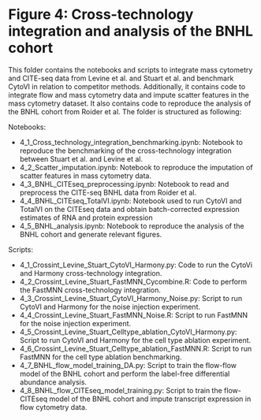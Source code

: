 # Figure 4: Cross-technology integration and analysis of the BNHL cohort
This folder contains the notebooks and scripts to integrate mass cytometry and CITE-seq data from Levine et al. and Stuart et al. and benchmark CytoVI in relation to competitor methods. Additionally, it contains code to integrate flow and mass cytometry data and impute scatter features in the mass cytometry dataset. It also contains code to reproduce the analysis of the BNHL cohort from Roider et al. The folder is structured as following:

Notebooks:
- 4_1_Cross_technology_integration_benchmarking.ipynb: Notebook to reproduce the benchmarking of the cross-technology integration between Stuart et al. and Levine et al.
- 4_2_Scatter_imputation.ipynb: Notebook to reproduce the imputation of scatter features in mass cytometry data.
- 4_3_BNHL_CITEseq_preprocessing.ipynb: Notebook to read and preprocess the CITE-seq BNHL data from Roider et al.
- 4_4_BNHL_CITEseq_TotalVI.ipynb: Notebook used to run CytoVI and TotalVI on the CITEseq data and obtain batch-corrected expression estimates of RNA and protein expression
- 4_5_BNHL_analysis.ipynb: Notebook to reproduce the analysis of the BNHL cohort and generate relevant figures.

Scripts:
- 4_1_Crossint_Levine_Stuart_CytoVI_Harmony.py: Code to run the CytoVi and Harmony cross-technology integration.
- 4_2_Crossint_Levine_Stuart_FastMNN_Cycombine.R: Code to perform the FastMNN cross-technology integration.
- 4_3_Crossint_Levine_Stuart_CytoVI_Harmony_Noise.py: Script to run CytoVI and Harmony for the noise injection experiment.
- 4_4_Crossint_Levine_Stuart_FastMNN_Noise.R: Script to run FastMNN for the noise injection experiment.
- 4_5_Crossint_Levine_Stuart_Celltype_ablation_CytoVI_Harmony.py: Script to run CytoVI and Harmony for the cell type ablation experiment.
- 4_6_Crossint_Levine_Stuart_Celltype_ablation_FastMNN.R: Script to run FastMNN for the cell type ablation benchmarking.
- 4_7_BNHL_flow_model_training_DA.py: Script to train the flow-flow model of the BNHL cohort and perform the label-free differential abundance analysis.
- 4_8_BNHL_flow_CITEseq_model_training.py: Script to train the flow-CITEseq model of the BNHL cohort and impute transcript expression in flow cytometry data.


